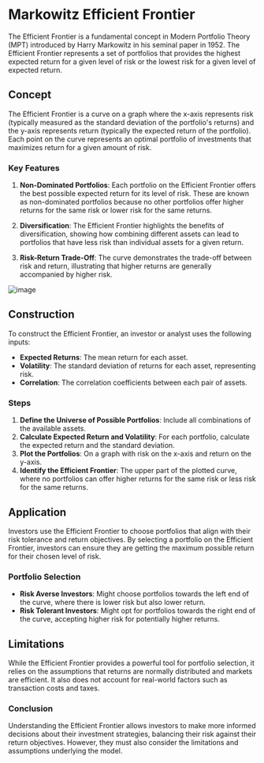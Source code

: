 # Markowitz Efficient Frontier

The Efficient Frontier is a fundamental concept in Modern Portfolio Theory (MPT) introduced by Harry Markowitz in his seminal paper in 1952. The Efficient Frontier represents a set of portfolios that provides the highest expected return for a given level of risk or the lowest risk for a given level of expected return.

## Concept

The Efficient Frontier is a curve on a graph where the x-axis represents risk (typically measured as the standard deviation of the portfolio's returns) and the y-axis represents return (typically the expected return of the portfolio). Each point on the curve represents an optimal portfolio of investments that maximizes return for a given amount of risk.

### Key Features

1. **Non-Dominated Portfolios**: Each portfolio on the Efficient Frontier offers the best possible expected return for its level of risk. These are known as non-dominated portfolios because no other portfolios offer higher returns for the same risk or lower risk for the same returns.

2. **Diversification**: The Efficient Frontier highlights the benefits of diversification, showing how combining different assets can lead to portfolios that have less risk than individual assets for a given return.

3. **Risk-Return Trade-Off**: The curve demonstrates the trade-off between risk and return, illustrating that higher returns are generally accompanied by higher risk.

![image](https://ikeikokwu.com/wp-content/uploads/2012/04/The-Efficient-Frontier-960x675.jpg)

## Construction

To construct the Efficient Frontier, an investor or analyst uses the following inputs:

- **Expected Returns**: The mean return for each asset.
- **Volatility**: The standard deviation of returns for each asset, representing risk.
- **Correlation**: The correlation coefficients between each pair of assets.

### Steps

1. **Define the Universe of Possible Portfolios**: Include all combinations of the available assets.
2. **Calculate Expected Return and Volatility**: For each portfolio, calculate the expected return and the standard deviation.
3. **Plot the Portfolios**: On a graph with risk on the x-axis and return on the y-axis.
4. **Identify the Efficient Frontier**: The upper part of the plotted curve, where no portfolios can offer higher returns for the same risk or less risk for the same returns.

## Application

Investors use the Efficient Frontier to choose portfolios that align with their risk tolerance and return objectives. By selecting a portfolio on the Efficient Frontier, investors can ensure they are getting the maximum possible return for their chosen level of risk.

### Portfolio Selection

- **Risk Averse Investors**: Might choose portfolios towards the left end of the curve, where there is lower risk but also lower return.
- **Risk Tolerant Investors**: Might opt for portfolios towards the right end of the curve, accepting higher risk for potentially higher returns.

## Limitations

While the Efficient Frontier provides a powerful tool for portfolio selection, it relies on the assumptions that returns are normally distributed and markets are efficient. It also does not account for real-world factors such as transaction costs and taxes.

### Conclusion

Understanding the Efficient Frontier allows investors to make more informed decisions about their investment strategies, balancing their risk against their return objectives. However, they must also consider the limitations and assumptions underlying the model.

